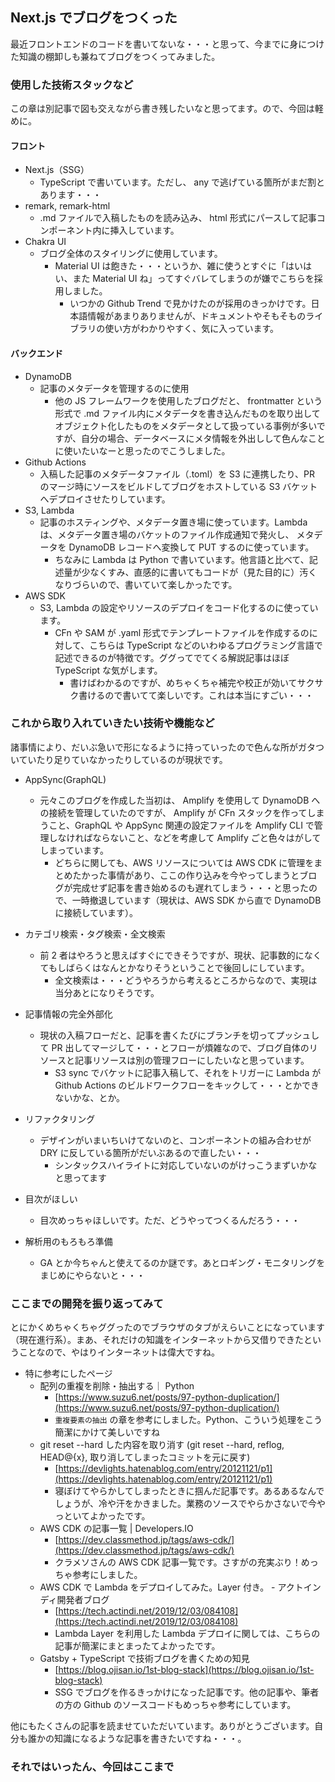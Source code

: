 ## Next.js でブログをつくった

最近フロントエンドのコードを書いてないな・・・と思って、今までに身につけた知識の棚卸しも兼ねてブログをつくってみました。

### 使用した技術スタックなど

この章は別記事で図も交えながら書き残したいなと思ってます。ので、今回は軽めに。

#### フロント

- Next.js（SSG）
  - TypeScript で書いています。ただし、 any で逃げている箇所がまだ割とあります・・・
- remark, remark-html
  - .md ファイルで入稿したものを読み込み、 html 形式にパースして記事コンポーネント内に挿入しています。
- Chakra UI
  - ブログ全体のスタイリングに使用しています。
    - Material UI は飽きた・・・というか、雑に使うとすぐに「はいはい、また Material UI ね」ってすぐバレてしまうのが嫌でこちらを採用しました。
      - いつかの Github Trend で見かけたのが採用のきっかけです。日本語情報があまりありませんが、ドキュメントやそもそものライブラリの使い方がわかりやすく、気に入っています。

#### バックエンド

- DynamoDB
  - 記事のメタデータを管理するのに使用
    - 他の JS フレームワークを使用したブログだと、 frontmatter という形式で .md ファイル内にメタデータを書き込んだものを取り出してオブジェクト化したものをメタデータとして扱っている事例が多いですが、自分の場合、データベースにメタ情報を外出しして色んなことに使いたいなーと思ったのでこうしました。
- Github Actions
  - 入稿した記事のメタデータファイル（.toml）を S3 に連携したり、PR のマージ時にソースをビルドしてブログをホストしている S3 バケットへデプロイさせたりしています。
- S3, Lambda
  - 記事のホスティングや、メタデータ置き場に使っています。Lambda は、メタデータ置き場のバケットのファイル作成通知で発火し、 メタデータを DynamoDB レコードへ変換して PUT するのに使っています。
    - ちなみに Lambda は Python で書いています。他言語と比べて、記述量が少なくすみ、直感的に書いてもコードが（見た目的に）汚くなりづらいので、書いていて楽しかったです。
- AWS SDK
  - S3, Lambda の設定やリソースのデプロイをコード化するのに使っています。
    - CFn や SAM が .yaml 形式でテンプレートファイルを作成するのに対して、こちらは TypeScript などのいわゆるプログラミング言語で記述できるのが特徴です。ググってでてくる解説記事はほぼ TypeScript な気がします。
      - 書けばわかるのですが、めちゃくちゃ補完や校正が効いてサクサク書けるので書いてて楽しいです。これは本当にすごい・・・

### これから取り入れていきたい技術や機能など

諸事情により、だいぶ急いで形になるように持っていったので色んな所がガタついていたり足りていなかったりしているのが現状です。

- AppSync(GraphQL)

  - 元々このブログを作成した当初は、 Amplify を使用して DynamoDB への接続を管理していたのですが、 Amplify が CFn スタックを作ってしまうこと、GraphQL や AppSync 関連の設定ファイルを Amplify CLI で管理しなければならないこと、などを考慮して Amplify ごと色々はがしてしまっています。
    - どちらに関しても、AWS リソースについては AWS CDK に管理をまとめたかった事情があり、ここの作り込みを今やってしまうとブログが完成せず記事を書き始めるのも遅れてしまう・・・と思ったので、一時撤退しています（現状は、AWS SDK から直で DynamoDB に接続しています）。

- カテゴリ検索・タグ検索・全文検索

  - 前 2 者はやろうと思えばすぐにできそうですが、現状、記事数的になくてもしばらくはなんとかなりそうということで後回しにしています。
    - 全文検索は・・・どうやろうから考えるところからなので、実現は当分あとになりそうです。

- 記事情報の完全外部化

  - 現状の入稿フローだと、記事を書くたびにブランチを切ってプッシュして PR 出してマージして・・・とフローが煩雑なので、ブログ自体のリソースと記事リソースは別の管理フローにしたいなと思っています。
    - S3 sync でバケットに記事入稿して、それをトリガーに Lambda が Github Actions のビルドワークフローをキックして・・・とかできないかな、とか。

- リファクタリング

  - デザインがいまいちいけてないのと、コンポーネントの組み合わせが DRY に反している箇所がだいぶあるので直したい・・・
    - シンタックスハイライトに対応していないのがけっこうまずいかなと思ってます

- 目次がほしい

  - 目次めっちゃほしいです。ただ、どうやってつくるんだろう・・・

- 解析用のもろもろ準備
  - GA とか今ちゃんと使えてるのか謎です。あとロギング・モニタリングをまじめにやらないと・・・

### ここまでの開発を振り返ってみて

とにかくめちゃくちゃググったのでブラウザのタブがえらいことになっています（現在進行系）。まあ、それだけの知識をインターネットから又借りできたということなので、やはりインターネットは偉大ですね。

- 特に参考にしたページ
  - 配列の重複を削除・抽出する｜ Python
    - [https://www.suzu6.net/posts/97-python-duplication/](https://www.suzu6.net/posts/97-python-duplication/)
    - `重複要素の抽出` の章を参考にしました。Python、こういう処理をこう簡潔にかけて美しいですね
  - git reset --hard した内容を取り消す (git reset --hard, reflog, HEAD@{x}, 取り消してしまったコミットを元に戻す)
    - [https://devlights.hatenablog.com/entry/20121121/p1](https://devlights.hatenablog.com/entry/20121121/p1)
    - 寝ぼけてやらかしてしまったときに掴んだ記事です。あるあるなんでしょうが、冷や汗をかきました。業務のソースでやらかさないで今やっといてよかったです。
  - AWS CDK の記事一覧 | Developers.IO
    - [https://dev.classmethod.jp/tags/aws-cdk/](https://dev.classmethod.jp/tags/aws-cdk/)
    - クラメソさんの AWS CDK 記事一覧です。さすがの充実ぶり！めっちゃ参考にしました。
  - AWS CDK で Lambda をデプロイしてみた。Layer 付き。 - アクトインディ開発者ブログ
    - [https://tech.actindi.net/2019/12/03/084108](https://tech.actindi.net/2019/12/03/084108)
    - Lambda Layer を利用した Lambda デプロイに関しては、こちらの記事が簡潔にまとまったてよかったです。
  - Gatsby + TypeScript で技術ブログを書くための知見
    - [https://blog.ojisan.io/1st-blog-stack](https://blog.ojisan.io/1st-blog-stack)
    - SSG でブログを作るきっかけになった記事です。他の記事や、筆者の方の Github のソースコードもめっちゃ参考にしています。

他にもたくさんの記事を読ませていただいています。ありがとうございます。自分も誰かの知識になるような記事を書きたいですね・・・。

### それではいったん、今回はここまで
